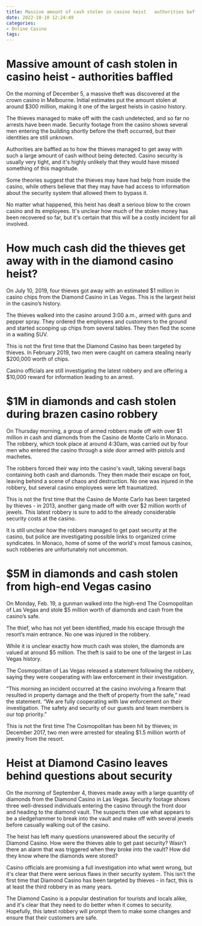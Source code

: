 ```yaml
---
title: Massive amount of cash stolen in casino heist   authorities baffled
date: 2022-10-10 12:24:49
categories:
- Online Casino
tags:
---
```



#  Massive amount of cash stolen in casino heist - authorities baffled

On the morning of December 5, a massive theft was discovered at the crown casino in Melbourne. Initial estimates put the amount stolen at around $300 million, making it one of the largest heists in casino history.

The thieves managed to make off with the cash undetected, and so far no arrests have been made. Security footage from the casino shows several men entering the building shortly before the theft occurred, but their identities are still unknown.

Authorities are baffled as to how the thieves managed to get away with such a large amount of cash without being detected. Casino security is usually very tight, and it's highly unlikely that they would have missed something of this magnitude.

Some theories suggest that the thieves may have had help from inside the casino, while others believe that they may have had access to information about the security system that allowed them to bypass it.

No matter what happened, this heist has dealt a serious blow to the crown casino and its employees. It's unclear how much of the stolen money has been recovered so far, but it's certain that this will be a costly incident for all involved.

#  How much cash did the thieves get away with in the diamond casino heist?

On July 10, 2019, four thieves got away with an estimated $1 million in casino chips from the Diamond Casino in Las Vegas. This is the largest heist in the casino’s history.

The thieves walked into the casino around 3:00 a.m., armed with guns and pepper spray. They ordered the employees and customers to the ground and started scooping up chips from several tables. They then fled the scene in a waiting SUV.

This is not the first time that the Diamond Casino has been targeted by thieves. In February 2019, two men were caught on camera stealing nearly $200,000 worth of chips.

Casino officials are still investigating the latest robbery and are offering a $10,000 reward for information leading to an arrest.

#  $1M in diamonds and cash stolen during brazen casino robbery

On Thursday morning, a group of armed robbers made off with over $1 million in cash and diamonds from the Casino de Monte Carlo in Monaco. The robbery, which took place at around 4:30am, was carried out by four men who entered the casino through a side door armed with pistols and machetes.

The robbers forced their way into the casino's vault, taking several bags containing both cash and diamonds. They then made their escape on foot, leaving behind a scene of chaos and destruction. No one was injured in the robbery, but several casino employees were left traumatized.

This is not the first time that the Casino de Monte Carlo has been targeted by thieves - in 2013, another gang made off with over $2 million worth of jewels. This latest robbery is sure to add to the already considerable security costs at the casino.

It is still unclear how the robbers managed to get past security at the casino, but police are investigating possible links to organized crime syndicates. In Monaco, home of some of the world's most famous casinos, such robberies are unfortunately not uncommon.

#  $5M in diamonds and cash stolen from high-end Vegas casino

On Monday, Feb. 19, a gunman walked into the high-end The Cosmopolitan of Las Vegas and stole $5 million worth of diamonds and cash from the casino’s safe.

The thief, who has not yet been identified, made his escape through the resort’s main entrance. No one was injured in the robbery.

While it is unclear exactly how much cash was stolen, the diamonds are valued at around $5 million. The theft is said to be one of the largest in Las Vegas history.

The Cosmopolitan of Las Vegas released a statement following the robbery, saying they were cooperating with law enforcement in their investigation.

“This morning an incident occurred at the casino involving a firearm that resulted in property damage and the theft of property from the safe,” read the statement. “We are fully cooperating with law enforcement on their investigation. The safety and security of our guests and team members is our top priority.”

This is not the first time The Cosmopolitan has been hit by thieves; in December 2017, two men were arrested for stealing $1.5 million worth of jewelry from the resort.

#  Heist at Diamond Casino leaves behind questions about security

On the morning of September 4, thieves made away with a large quantity of diamonds from the Diamond Casino in Las Vegas. Security footage shows three well-dressed individuals entering the casino through the front door and heading to the diamond vault. The suspects then use what appears to be a sledgehammer to break into the vault and make off with several jewels before casually walking out of the casino.

The heist has left many questions unanswered about the security of Diamond Casino. How were the thieves able to get past security? Wasn't there an alarm that was triggered when they broke into the vault? How did they know where the diamonds were stored?

Casino officials are promising a full investigation into what went wrong, but it's clear that there were serious flaws in their security system. This isn't the first time that Diamond Casino has been targeted by thieves - in fact, this is at least the third robbery in as many years.

The Diamond Casino is a popular destination for tourists and locals alike, and it's clear that they need to do better when it comes to security. Hopefully, this latest robbery will prompt them to make some changes and ensure that their customers are safe.